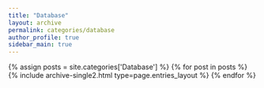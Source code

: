 ```yaml
---
title: "Database"
layout: archive
permalink: categories/database
author_profile: true
sidebar_main: true
---
```



{% assign posts = site.categories['Database'] %}
{% for post in posts %} {% include archive-single2.html type=page.entries_layout %} {% endfor %}
